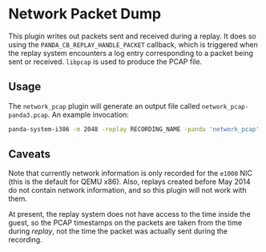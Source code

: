 # Network Packet Dump

This plugin writes out packets sent and received during a replay. It
does so using the `PANDA_CB_REPLAY_HANDLE_PACKET` callback, which is
triggered when the replay system encounters a log entry corresponding to
a packet being sent or received. `libpcap` is used to produce the PCAP
file.

## Usage

The `network_pcap` plugin will generate an output file called `network_pcap-panda3.pcap`. An example invocation:

```bash
panda-system-i386 -m 2048 -replay RECORDING_NAME -panda 'network_pcap' 
```
## Caveats

Note that currently network information is only recorded for the `e1000`
NIC (this is the default for QEMU x86). Also, replays created before May
2014 do not contain network information, and so this plugin will not
work with them.

At present, the replay system does not have access to the time inside
the guest, so the PCAP timestamps on the packets are taken from the time
during *replay*, not the time the packet was actually sent during the
recording.
